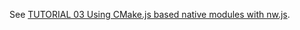 See [TUTORIAL 03 Using CMake.js based native modules with nw.js](https://github.com/unbornchikken/cmake-js/wiki/TUTORIAL-03-Using-CMake.js-based-native-modules-with-nw.js).
